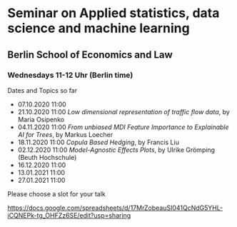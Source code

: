# Seminar on Applied statistics, data science and machine learning 

## Berlin School of Economics and Law

### Wednesdays 11-12 Uhr (Berlin time)

Dates and Topics so far

* 07.10.2020	11:00		
* 21.10.2020	11:00	*Low dimensional representation of traffic flow data*, by	Maria Osipenko
* 04.11.2020	11:00	*From unbiased MDI Feature Importance to Explainable AI for Trees*, by	Markus Loecher
* 18.11.2020	11:00	*Copula Based Hedging*, by	Francis Liu
* 02.12.2020	11:00	*Model-Agnostic Effects Plots*, by	Ulrike Grömping (Beuth Hochschule)
* 16.12.2020	11:00		
* 13.01.2021	11:00		
* 27.01.2021	11:00		
			

Please choose a slot for your talk

https://docs.google.com/spreadsheets/d/17MrZobeauSI041QcNdG5YHL-iCQNEPk-tg_OHFZz6SE/edit?usp=sharing
